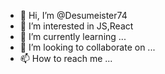 - 👋 Hi, I’m @Desumeister74
- 👀 I’m interested in JS,React
- 🌱 I’m currently learning ...
- 💞️ I’m looking to collaborate on ...
- 📫 How to reach me ...

<!---
Desumeister74/Desumeister74 is a ✨ special ✨ repository because its `README.md` (this file) appears on your GitHub profile.
You can click the Preview link to take a look at your changes.
--->
